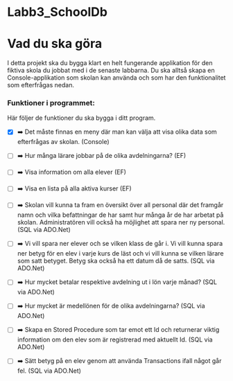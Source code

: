 # Labb3_SchoolDb

# Vad du ska göra

I detta projekt ska du bygga klart en helt fungerande applikation för den fiktiva skola du jobbat med i de senaste labbarna. Du ska alltså skapa en Console-applikation som skolan kan använda och som har den funktionalitet som efterfrågas nedan.

### Funktioner i programmet:

Här följer de funktioner du ska bygga i ditt program.


- [X] ➡️ Det måste finnas en meny där man kan välja att visa olika data som efterfrågas av skolan. (Console)

- [ ] ➡️ Hur många lärare jobbar på de olika avdelningarna? (EF)

- [ ] ➡️ Visa information om alla elever (EF)

- [ ] ➡️ Visa en lista på alla aktiva kurser (EF)

- [ ] ➡️ Skolan vill kunna ta fram en översikt över all personal där det framgår namn och vilka befattningar de har samt hur många år de har arbetat på skolan. Administratören vill också ha möjlighet att spara ner ny personal. (SQL via ADO.Net)

- [ ] ➡️ Vi vill spara ner elever och se vilken klass de går i. Vi vill kunna spara ner betyg för en elev i varje kurs de läst och vi vill kunna se vilken lärare som satt betyget. Betyg ska också ha ett datum då de satts. (SQL via ADO.Net)

- [ ] ➡️ Hur mycket betalar respektive avdelning ut i lön varje månad? (SQL via ADO.Net)

- [ ] ➡️ Hur mycket är medellönen för de olika avdelningarna? (SQL via ADO.Net)

- [ ] ➡️ Skapa en Stored Procedure som tar emot ett Id och returnerar viktig information om den elev som är registrerad med aktuellt Id. (SQL via ADO.Net)

- [ ] ➡️ Sätt betyg på en elev genom att använda Transactions ifall något går fel. (SQL via ADO.Net)

